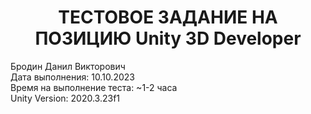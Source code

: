 <h1 align="center">ТЕСТОВОЕ ЗАДАНИЕ
НА ПОЗИЦИЮ Unity 3D Developer</h1>

Бродин Данил Викторович<br />
Дата выполнения: 10.10.2023<br />
Время на выполнение теста: ~1-2 часа<br />
Unity Version: 2020.3.23f1
